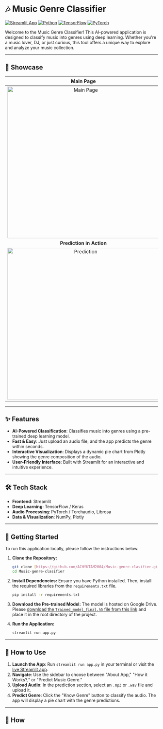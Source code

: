 # 🎶 Music Genre Classifier

[![Streamlit App](https://static.streamlit.io/badges/streamlit_badge_black_white.svg)](https://musicclasifier.streamlit.app/)
[![Python](https://img.shields.io/badge/Python-3.9%2B-blue.svg?style=for-the-badge&logo=python)](https://www.python.org/)
[![TensorFlow](https://img.shields.io/badge/TensorFlow-2.x-FF6F00.svg?style=for-the-badge&logo=tensorflow)](https://www.tensorflow.org/)
[![PyTorch](https://img.shields.io/badge/PyTorch-Audio-EE4C2C.svg?style=for-the-badge&logo=pytorch)](https://pytorch.org/)

Welcome to the Music Genre Classifier! This AI-powered application is designed to classify music into genres using deep learning. Whether you're a music lover, DJ, or just curious, this tool offers a unique way to explore and analyze your music collection.

---

## 📸 Showcase

| Main Page | How It Works |
| :---: | :---: |
| <img width="500" alt="Main Page" src="https://github.com/user-attachments/assets/34e7095f-3a36-47e9-b49c-00f9da1621f8"> | <img width="500" alt="How It Works" src="https://github.com/user-attachments/assets/b0e53031-710f-45eb-9bba-d89efcc1c97d"> |
| **Prediction in Action** | **Genre Pie Chart** |
| <img width="500" alt="Prediction" src="https://github.com/user-attachments/assets/17c8c72d-b4bc-40fb-b540-0a7427cf1d98"> | <img width="500" alt="Pie Chart" src="https://github.com/user-attachments/assets/e0e4cd51-7f2a-4ea4-b2b6-9a36a8883df7"> |

---

## ✨ Features

- **AI-Powered Classification**: Classifies music into genres using a pre-trained deep learning model.
- **Fast & Easy**: Just upload an audio file, and the app predicts the genre within seconds.
- **Interactive Visualization**: Displays a dynamic pie chart from Plotly showing the genre composition of the audio.
- **User-Friendly Interface**: Built with Streamlit for an interactive and intuitive experience.

---

## 🛠️ Tech Stack

- **Frontend**: Streamlit
- **Deep Learning**: TensorFlow / Keras
- **Audio Processing**: PyTorch / Torchaudio, Librosa
- **Data & Visualization**: NumPy, Plotly

---

## 🚀 Getting Started

To run this application locally, please follow the instructions below.

1.  **Clone the Repository:**
    ```bash
    git clone [https://github.com/ACHYUTAM2004/Music-genre-clasifier.git](https://github.com/ACHYUTAM2004/Music-genre-clasifier.git)
    cd Music-genre-clasifier
    ```

2.  **Install Dependencies:**
    Ensure you have Python installed. Then, install the required libraries from the `requirements.txt` file.
    ```bash
    pip install -r requirements.txt
    ```

3.  **Download the Pre-trained Model:**
    The model is hosted on Google Drive. Please [download the `Trained_model_final.h5` file from this link](https://drive.google.com/file/d/1zH-zgsuZQU9jverJg5us5w_2YvCJOIO0/view?usp=sharing) and place it in the root directory of the project.

4.  **Run the Application:**
    ```bash
    streamlit run app.py
    ```

---

## 📝 How to Use

1.  **Launch the App**: Run `streamlit run app.py` in your terminal or visit the [live Streamlit app](https://musicclasifier.streamlit.app/).
2.  **Navigate**: Use the sidebar to choose between "About App," "How it Works?," or "Predict Music Genre."
3.  **Upload Audio**: In the prediction section, select an `.mp3` or `.wav` file and upload it.
4.  **Predict Genre**: Click the "Know Genre" button to classify the audio. The app will display a pie chart with the genre predictions.

---

## 🔬 How
